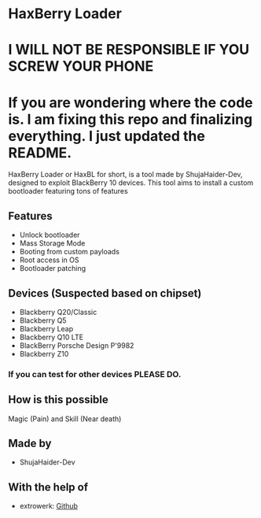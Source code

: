 # HaxBerry Loader

# I WILL NOT BE RESPONSIBLE IF YOU SCREW YOUR PHONE
# If you are wondering where the code is. I am fixing this repo and finalizing everything. I just updated the README.

HaxBerry Loader or HaxBL for short, is a tool made by ShujaHaider-Dev, designed to exploit BlackBerry 10 devices.
This tool aims to install a custom bootloader featuring tons of features

## Features
- Unlock bootloader
- Mass Storage Mode
- Booting from custom payloads
- Root access in OS
- Bootloader patching

## Devices (Suspected based on chipset)
- Blackberry Q20/Classic
- Blackberry Q5
- Blackberry Leap
- Blackberry Q10 LTE
- BlackBerry Porsche Design P'9982
- Blackberry Z10
### If you can test for other devices PLEASE DO.

## How is this possible
Magic (Pain) and Skill (Near death)

## Made by
- ShujaHaider-Dev

## With the help of
- extrowerk: [Github](https://github.com/extrowerk)
